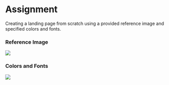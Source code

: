 # Assignment

Creating a landing page from scratch using a provided reference image and
specified colors and fonts.

### Reference Image

![](./reference/01_144.png)

### Colors and Fonts

![](./reference/02_668.png)
